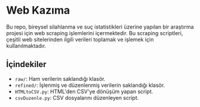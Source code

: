 # Web Kazıma

Bu repo, bireysel silahlanma ve suç istatistikleri üzerine yapılan bir araştırma projesi için web scraping işlemlerini içermektedir. Bu scraping scriptleri, çeşitli web sitelerinden ilgili verileri toplamak ve işlemek için kullanılmaktadır.

## İçindekiler

- `raw/`: Ham verilerin saklandığı klasör.
- `refined/`: İşlenmiş ve düzenlenmiş verilerin saklandığı klasör.
- `HTMLtoCSV.py`: HTML'den CSV'ye dönüşüm yapan script.
- `csvDuzenle.py`: CSV dosyalarını düzenleyen script.


